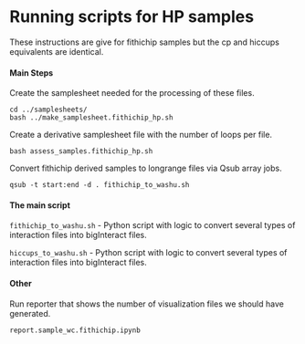 # Running scripts for HP samples
These instructions are give for fithichip samples but the cp and hiccups equivalents 
are identical. 

#### Main Steps
Create the samplesheet needed for the processing of these files.
```
cd ../samplesheets/
bash ../make_samplesheet.fithichip_hp.sh
```

Create a derivative samplesheet file with the number of loops per file.
```
bash assess_samples.fithichip_hp.sh
```

Convert fithichip derived samples to longrange files via Qsub array jobs.
```
qsub -t start:end -d . fithichip_to_washu.sh
```

#### The main script
`fithichip_to_washu.sh` - Python script with logic to convert several types of interaction files into bigInteract files.

`hiccups_to_washu.sh` - Python script with logic to convert several types of interaction files into bigInteract files.


#### Other
Run reporter that shows the number of visualization files we should have generated.
```
report.sample_wc.fithichip.ipynb
```